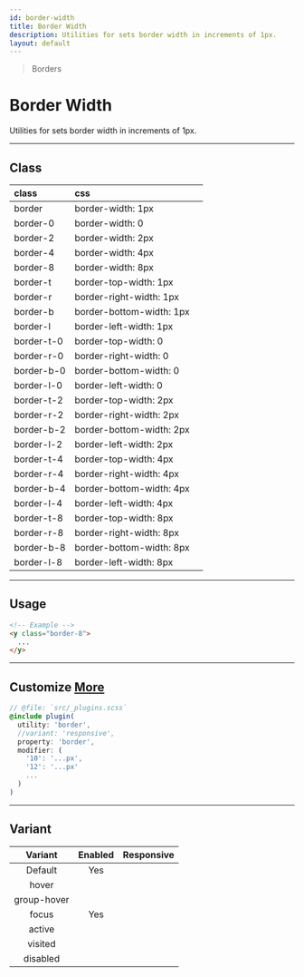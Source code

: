 ```yaml
---
id: border-width
title: Border Width
description: Utilities for sets border width in increments of 1px.
layout: default
---
```


> Borders

# Border Width

Utilities for sets border width in increments of 1px.

---

## Class

| <span class="px-3 py-1 text-white bg-charcoal-100 rounded-full">class</span> | <span class="px-3 py-1 text-white bg-charcoal-100 rounded-full">css</span> | |
|:--|:--|:-:|
| border | border-width: 1px | <y class="w-16 h-8 bg-gray-300 border border-gray-900"></y> |
| border-0 | border-width: 0 | <y class="w-16 h-8 bg-gray-300 border-0 border-gray-900"></y> |
| border-2 | border-width: 2px | <y class="w-16 h-8 bg-gray-300 border-2 border-gray-900"></y> |
| border-4 | border-width: 4px | <y class="w-16 h-8 bg-gray-300 border-4 border-gray-900"></y> |
| border-8 | border-width: 8px | <y class="w-16 h-8 bg-gray-300 border-8 border-gray-900"></y> |
| border-t | border-top-width: 1px | <y class="w-16 h-8 bg-gray-300 border border-t border-gray-900"></y> |
| border-r | border-right-width: 1px | <y class="w-16 h-8 bg-gray-300 border border-r border-gray-900"></y> |
| border-b | border-bottom-width: 1px | <y class="w-16 h-8 bg-gray-300 border border-b border-gray-900"></y> |
| border-l | border-left-width: 1px | <y class="w-16 h-8 bg-gray-300 border border-l border-gray-900"></y> |
| border-t-0 | border-top-width: 0 | <y class="w-16 h-8 bg-gray-300 border border-t-0 border-gray-900"></y> |
| border-r-0 | border-right-width: 0 | <y class="w-16 h-8 bg-gray-300 border border-r-0 border-gray-900"></y> |
| border-b-0 | border-bottom-width: 0 | <y class="w-16 h-8 bg-gray-300 border border-b-0 border-gray-900"></y> |
| border-l-0 | border-left-width: 0 | <y class="w-16 h-8 bg-gray-300 border border-l-0 border-gray-900"></y> |
| border-t-2 | border-top-width: 2px | <y class="w-16 h-8 bg-gray-300 border border-t-2 border-gray-900"></y> |
| border-r-2 | border-right-width: 2px | <y class="w-16 h-8 bg-gray-300 border border-r-2 border-gray-900"></y> |
| border-b-2 | border-bottom-width: 2px | <y class="w-16 h-8 bg-gray-300 border border-b-2 border-gray-900"></y> |
| border-l-2 | border-left-width: 2px | <y class="w-16 h-8 bg-gray-300 border border-l-2 border-gray-900"></y> |
| border-t-4 | border-top-width: 4px | <y class="w-16 h-8 bg-gray-300 border border-t-4 border-gray-900"></y> |
| border-r-4 | border-right-width: 4px | <y class="w-16 h-8 bg-gray-300 border border-r-4 border-gray-900"></y> |
| border-b-4 | border-bottom-width: 4px | <y class="w-16 h-8 bg-gray-300 border border-b-4 border-gray-900"></y> |
| border-l-4 | border-left-width: 4px | <y class="w-16 h-8 bg-gray-300 border border-l-4 border-gray-900"></y> |
| border-t-8 | border-top-width: 8px | <y class="w-16 h-8 bg-gray-300 border border-t-8 border-gray-900"></y> |
| border-r-8 | border-right-width: 8px | <y class="w-16 h-8 bg-gray-300 border border-r-8 border-gray-900"></y> |
| border-b-8 | border-bottom-width: 8px | <y class="w-16 h-8 bg-gray-300 border border-b-8 border-gray-900"></y> |
| border-l-8 | border-left-width: 8px | <y class="w-16 h-8 bg-gray-300 border border-l-8 border-gray-900"></y> |

---

## Usage

<y class="px-4 my-2 mx-auto w-56">
  <y class="p-4 bg-gray-400 border-8">
    <y class="w-full h-24 bg-gray-500"></y>
  </y>
</y>

```html
<!-- Example -->
<y class="border-8">
  ...
</y>
```

---

## Customize <a class="ml-1 px-2 py-1 text-sm text-gray-600 bg-gray-300" href="/plugin-api/">More</a>

```scss
// @file: `src/_plugins.scss`
@include plugin(
  utility: 'border',
  //variant: 'responsive',
  property: 'border',
  modifier: (
    '10': '...px',
    '12': '...px'
    ...
  )
)
```

---

## Variant

| <span class="font-semibold underline">Variant</span> | <span class="font-semibold underline">Enabled</span> | <span class="font-semibold underline">Responsive</span> |
|:-:|:-:|:-:|
| Default | Yes | |
| hover| | |
| group-hover | | |
| focus | Yes | |
| active | | |
| visited | | |
| disabled | | |